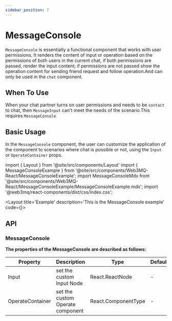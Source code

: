 ```yaml
---
sidebar_position: 7
---
```

# MessageConsole
`MessageConsole` is essentially a functional component that works with user permissions. It renders the content of input or operation based on the permissions of both users in the current chat, if both permissions are passed, render the input content; if permissions are not passed show the operation content for sending friend request and follow operation.And can only be used in the `chat` component.

## When To Use
When your chat partner turns on user permissions and needs to be `contact` to chat, then `MessageInput` can't meet the needs of the scenario.This requires `MessageConsole`

## Basic Usage
In the `MessageConsole` component, the user can customize the application of the component to scenarios where chat is possible or not, using the `Input` or `OperateContainer` props.

import { Layout } from '@site/src/components/Layout'
import { MessageConsoleExample } from '@site/src/components/Web3MQ-React/MessageConsoleExample';
import MessageConsoleMdx from '@site/src/components/Web3MQ-React/MessageConsoleExample/MessageConsoleExample.mdx';
import '@web3mq/react-components/dist/css/index.css';

<Layout
title='Example'
description='This is the MessageConsole example'
code={<MessageConsoleMdx />}>
<MessageConsoleExample />
</Layout>

## API
### MessageConsole
**The properties of the MessageConsole are described as follows:**

| Property     | Description                      | Type                                      | Default       | required |
| ------------ | -------------------------------- | ----------------------------------------- | ------------- | -------- |
| Input        | set the custom Input Node        | React.ReactNode                           |   -           |  false   |
| OperateContainer | set the custom Operate component | React.ComponentType                   |   -           |  false   |

